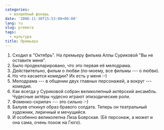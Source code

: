 ```yaml
---
categories:
  - волшебный фонарь
date: '2006-11-30T15:53:00+00:00'
lang: ru
slug: premera
tags:
  - культура
title: Премьера
---
```




1. Сходил в "Октябрь". На премьеру фильма Аллы Суриковой "Вы не оставите меня". 
2. Было продекларировано, что это первая её мелодрама. 
3. Действительно, фильм о любви (по-моему, все фильмы --- о любви). 
4. Но что касается комедии? Их есть у меня :-) 
5. Мелодрама --- в общении двух главных персонажей, а вокруг --- комедия. 
6. Как всегда у Суриковой собран великолепный актёрский ансамбль. Чудесные актёры чудесно играют эпизодические роли.
7. Фоменко-скрипач --- это сильно :-) 
8. Балуев откинул образ бравого солдата. Теперь он театральный художник, лиричный и мечущийся. 
9. И особенно великолепна Лиза Боярская. (Её персонаж, а может и она сама, очень похож на Гюго).